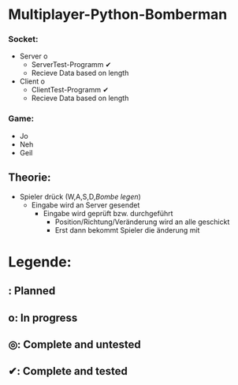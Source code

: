 ﻿# Multiplayer-Python-Bomberman #


### Socket: ###
* Server o
	* ServerTest-Programm ✔
	* Recieve Data based on length 
* Client o
	* ClientTest-Programm ✔
	* Recieve Data based on length 

### Game: ###
* Jo
* Neh
* Geil


## Theorie: ##
* Spieler drück (W,A,S,D,*Bombe legen*)
	* Eingabe wird an Server gesendet
		* Eingabe wird geprüft bzw. durchgeführt
			* Position/Richtung/Veränderung wird an alle geschickt
			* Erst dann bekommt Spieler die änderung mit
			
	


# Legende: #
##  : Planned ##
## o: In progress ##
## ◎: Complete and untested ##
## ✔: Complete and tested ##
